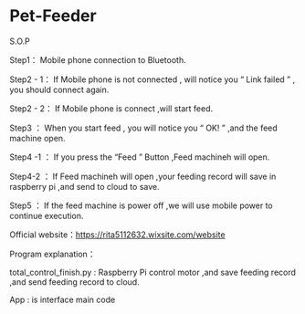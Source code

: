 # Pet-Feeder


S.O.P

Step1： Mobile phone connection to Bluetooth.

Step2 - 1： If Mobile phone is not connected , will notice you “ Link failed ” , you should connect again.

Step2 - 2： If Mobile phone is connect ,will start feed.

Step3 ： When you start feed , you will notice you “ OK! ” ,and the feed machine open.

Step4 -1 ： If you press the “Feed ” Button ,Feed machineh will open.

Step4-2 ： If Feed machineh will open  ,your feeding record will save in raspberry pi ,and send to cloud to save.

Step5 ： If the feed machine is power off ,we will use mobile power to continue execution.


Official website：https://rita5112632.wixsite.com/website


Program explanation：

total_control_finish.py : Raspberry Pi control motor ,and save feeding record ,and send feeding record to cloud.

App : is interface main code 

